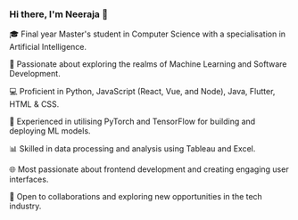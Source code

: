 ### Hi there, I'm Neeraja 👋

🎓 Final year Master's student in Computer Science with a specialisation in Artificial Intelligence.

🌟 Passionate about exploring the realms of Machine Learning and Software Development.

💻 Proficient in Python, JavaScript (React, Vue, and Node), Java, Flutter, HTML & CSS.

🔬 Experienced in utilising PyTorch and TensorFlow for building and deploying ML models.

📊 Skilled in data processing and analysis using Tableau and Excel.

🌐 Most passionate about frontend development and creating engaging user interfaces.

🚀 Open to collaborations and exploring new opportunities in the tech industry.

